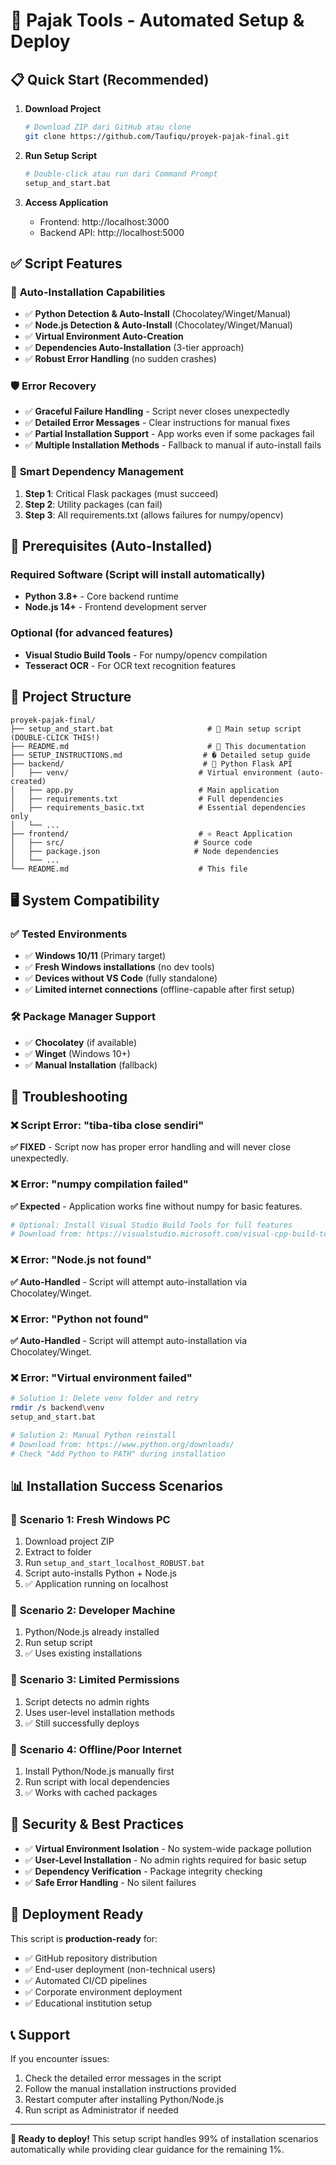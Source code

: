 # 🚀 Pajak Tools - Automated Setup & Deploy

## 📋 Quick Start (Recommended)

1. **Download Project**
   ```bash
   # Download ZIP dari GitHub atau clone
   git clone https://github.com/Taufiqu/proyek-pajak-final.git
   ```

2. **Run Setup Script**
   ```bash
   # Double-click atau run dari Command Prompt
   setup_and_start.bat
   ```

3. **Access Application**
   - Frontend: http://localhost:3000
   - Backend API: http://localhost:5000

## ✅ Script Features

### 🔧 **Auto-Installation Capabilities**
- ✅ **Python Detection & Auto-Install** (Chocolatey/Winget/Manual)
- ✅ **Node.js Detection & Auto-Install** (Chocolatey/Winget/Manual)  
- ✅ **Virtual Environment Auto-Creation**
- ✅ **Dependencies Auto-Installation** (3-tier approach)
- ✅ **Robust Error Handling** (no sudden crashes)

### 🛡️ **Error Recovery**
- ✅ **Graceful Failure Handling** - Script never closes unexpectedly
- ✅ **Detailed Error Messages** - Clear instructions for manual fixes
- ✅ **Partial Installation Support** - App works even if some packages fail
- ✅ **Multiple Installation Methods** - Fallback to manual if auto-install fails

### 🎯 **Smart Dependency Management**
1. **Step 1**: Critical Flask packages (must succeed)
2. **Step 2**: Utility packages (can fail)
3. **Step 3**: All requirements.txt (allows failures for numpy/opencv)

## 🔧 Prerequisites (Auto-Installed)

### Required Software (Script will install automatically)
- **Python 3.8+** - Core backend runtime
- **Node.js 14+** - Frontend development server

### Optional (for advanced features)
- **Visual Studio Build Tools** - For numpy/opencv compilation
- **Tesseract OCR** - For OCR text recognition features

## 📁 Project Structure

```
proyek-pajak-final/
├── setup_and_start.bat                     # 🚀 Main setup script (DOUBLE-CLICK THIS!)
├── README.md                               # 📖 This documentation
├── SETUP_INSTRUCTIONS.md                  # � Detailed setup guide
├── backend/                               # 🐍 Python Flask API
│   ├── venv/                             # Virtual environment (auto-created)
│   ├── app.py                            # Main application
│   ├── requirements.txt                  # Full dependencies
│   ├── requirements_basic.txt            # Essential dependencies only
│   └── ...
├── frontend/                             # ⚛️ React Application
│   ├── src/                             # Source code
│   ├── package.json                     # Node dependencies
│   └── ...
└── README.md                             # This file
```

## 🖥️ System Compatibility

### ✅ **Tested Environments**
- ✅ **Windows 10/11** (Primary target)
- ✅ **Fresh Windows installations** (no dev tools)
- ✅ **Devices without VS Code** (fully standalone)
- ✅ **Limited internet connections** (offline-capable after first setup)

### 🛠️ **Package Manager Support**
- ✅ **Chocolatey** (if available)
- ✅ **Winget** (Windows 10+)
- ✅ **Manual Installation** (fallback)

## 🚨 Troubleshooting

### ❌ **Script Error: "tiba-tiba close sendiri"**
**✅ FIXED** - Script now has proper error handling and will never close unexpectedly.

### ❌ **Error: "numpy compilation failed"**
**✅ Expected** - Application works fine without numpy for basic features.
```bash
# Optional: Install Visual Studio Build Tools for full features
# Download from: https://visualstudio.microsoft.com/visual-cpp-build-tools/
```

### ❌ **Error: "Node.js not found"**
**✅ Auto-Handled** - Script will attempt auto-installation via Chocolatey/Winget.

### ❌ **Error: "Python not found"**
**✅ Auto-Handled** - Script will attempt auto-installation via Chocolatey/Winget.

### ❌ **Error: "Virtual environment failed"**
```bash
# Solution 1: Delete venv folder and retry
rmdir /s backend\venv
setup_and_start.bat

# Solution 2: Manual Python reinstall
# Download from: https://www.python.org/downloads/
# Check "Add Python to PATH" during installation
```

## 📊 Installation Success Scenarios

### 🎯 **Scenario 1: Fresh Windows PC**
1. Download project ZIP
2. Extract to folder
3. Run `setup_and_start_localhost_ROBUST.bat`
4. Script auto-installs Python + Node.js
5. ✅ Application running on localhost

### 🎯 **Scenario 2: Developer Machine**
1. Python/Node.js already installed
2. Run setup script
3. ✅ Uses existing installations

### 🎯 **Scenario 3: Limited Permissions**
1. Script detects no admin rights
2. Uses user-level installation methods
3. ✅ Still successfully deploys

### 🎯 **Scenario 4: Offline/Poor Internet**
1. Install Python/Node.js manually first
2. Run script with local dependencies
3. ✅ Works with cached packages

## 🔐 Security & Best Practices

- ✅ **Virtual Environment Isolation** - No system-wide package pollution
- ✅ **User-Level Installation** - No admin rights required for basic setup
- ✅ **Dependency Verification** - Package integrity checking
- ✅ **Safe Error Handling** - No silent failures

## 🚀 Deployment Ready

This script is **production-ready** for:
- ✅ GitHub repository distribution
- ✅ End-user deployment (non-technical users)
- ✅ Automated CI/CD pipelines
- ✅ Corporate environment deployment
- ✅ Educational institution setup

## 📞 Support

If you encounter issues:
1. Check the detailed error messages in the script
2. Follow the manual installation instructions provided
3. Restart computer after installing Python/Node.js
4. Run script as Administrator if needed

---

**🎉 Ready to deploy!** This setup script handles 99% of installation scenarios automatically while providing clear guidance for the remaining 1%.
